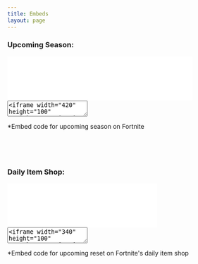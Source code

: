 ```yaml
---
title: Embeds
layout: page
---
```




<h3 class="is-size-5">Upcoming Season:</h3>
<div class="container">
<iframe width="420" height="100" src="/embeds/1" scrolling="no" frameborder="no" framespacing="0" allowfullscreen="true" allowtransparency="true"></iframe>
</div>

<div class="control">
  <textarea class="textarea" readonly><iframe width="420" height="100" src="https://timenite.com/embeds/1" scrolling="no" frameborder="no" framespacing="0" allowfullscreen="true" allowtransparency="true"></iframe>
</textarea>
<p class="is-size-7 pt-1">*Embed code for upcoming season on Fortnite</p>

</div>





&nbsp;





&nbsp;






<h3 class="is-size-5">Daily Item Shop:</h3>
<div class="container">
<iframe width="340" height="100" src="/embeds/2" scrolling="no" border="0" frameborder="no" framespacing="0" allowfullscreen="true" allowtransparency="true"></iframe>
</div>


<div class="control">
  <textarea class="textarea" readonly><iframe width="340" height="100" src="https://timenite.com/embeds/2" scrolling="no" border="0" frameborder="no" framespacing="0" allowfullscreen="true" allowtransparency="true"></iframe>
</textarea>
<p class="is-size-7 pt-1">*Embed code for upcoming reset on Fortnite's daily item shop</p>

</div>